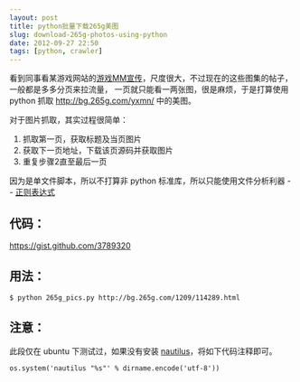 ```yaml
---
layout: post
title: python批量下载265g美图
slug: download-265g-photos-using-python
date: 2012-09-27 22:50
tags: [python, crawler]
---
```


看到同事看某游戏网站的[游戏MM宣传][1]，尺度很大，不过现在的这些图集的帖子，一般都是多多分页来拉流量，
一页就只能看一两张图，很是麻烦，于是打算使用 python 抓取 <http://bg.265g.com/yxmn/> 中的美图。

对于图片抓取，其实过程很简单：

 1. 抓取第一页，获取标题及当页图片
 2. 获取下一页地址，下载该页源码并获取图片
 3. 重复步骤2直至最后一页

因为是单文件脚本，所以不打算非 python 标准库，所以只能使用文件分析利器 -- [正则表达式][2]

代码：
------

<script src="https://gist.github.com/3789320.js?file=265g_pics.py"></script>

<https://gist.github.com/3789320>

用法：
-------

    $ python 265g_pics.py http://bg.265g.com/1209/114289.html

注意：
--------

此段仅在 ubuntu 下测试过，如果没有安装 [nautilus][3]，将如下代码注释即可。

    os.system('nautilus "%s"' % dirname.encode('utf-8'))

[1]: http://bg.265g.com/1209/114289.html
[2]: http://deerchao.net/tutorials/regex/regex.htm
[3]: http://projects.gnome.org/nautilus/
